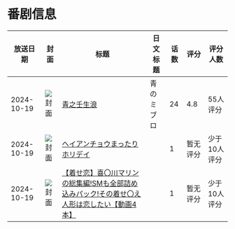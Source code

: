 # 番剧信息

|放送日期|封面|标题|日文标题|话数|评分|评分人数|
|---|---|---|---|---|---|---|
|2024-10-19|![封面](https://lain.bgm.tv/pic/cover/c/e3/0d/454630_ZT8uF.jpg)|[青之壬生浪](https://bangumi.tv/subject/454630)|青のミブロ|24|4.8|55人评分|
|2024-10-19|![封面](https://lain.bgm.tv/pic/cover/c/5f/f5/517245_ri2AL.jpg)|[ヘイアンチョウまったりホリデイ](https://bangumi.tv/subject/517245)||1|暂无评分|少于10人评分|
|2024-10-19|![封面](https://bangumi.tv/img/no_icon_subject.png)|[【着せ恋】喜〇川マリンの総集編!SMも全部詰め込みパック!その着せ〇え人形は恋したい【動画4本】](https://bangumi.tv/subject/536743)||1|暂无评分|少于10人评分|
